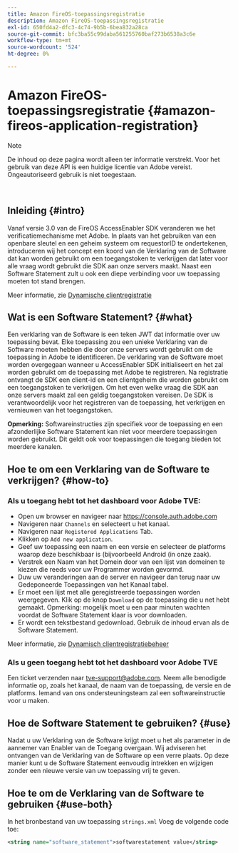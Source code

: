```yaml
---
title: Amazon FireOS-toepassingsregistratie
description: Amazon FireOS-toepassingsregistratie
exl-id: 650fd4a2-dfc3-4c74-9b5b-6bea832a28ca
source-git-commit: bfc3ba55c99daba561255760baf273b6538a3c6e
workflow-type: tm+mt
source-wordcount: '524'
ht-degree: 0%

---
```


# Amazon FireOS-toepassingsregistratie {#amazon-fireos-application-registration}

>[!NOTE]
>
>De inhoud op deze pagina wordt alleen ter informatie verstrekt. Voor het gebruik van deze API is een huidige licentie van Adobe vereist. Ongeautoriseerd gebruik is niet toegestaan.

</br>

## Inleiding {#intro}

Vanaf versie 3.0 van de FireOS AccessEnabler SDK veranderen we het verificatiemechanisme met Adobe. In plaats van het gebruiken van een openbare sleutel en een geheim systeem om requestorID te ondertekenen, introduceren wij het concept een koord van de Verklaring van de Software dat kan worden gebruikt om een toegangstoken te verkrijgen dat later voor alle vraag wordt gebruikt die SDK aan onze servers maakt. Naast een Software Statement zult u ook een diepe verbinding voor uw toepassing moeten tot stand brengen.

Meer informatie, zie [Dynamische clientregistratie](/help/authentication/dynamic-client-registration.md)

## Wat is een Software Statement? {#what}

Een verklaring van de Software is een teken JWT dat informatie over uw toepassing bevat. Elke toepassing zou een unieke Verklaring van de Software moeten hebben die door onze servers wordt gebruikt om de toepassing in Adobe te identificeren. De verklaring van de Software moet worden overgegaan wanneer u AccessEnabler SDK initialiseert en het zal worden gebruikt om de toepassing met Adobe te registreren. Na registratie ontvangt de SDK een client-id en een clientgeheim die worden gebruikt om een toegangstoken te verkrijgen. Om het even welke vraag die SDK aan onze servers maakt zal een geldig toegangstoken vereisen. De SDK is verantwoordelijk voor het registreren van de toepassing, het verkrijgen en vernieuwen van het toegangstoken.

**Opmerking:** Softwareinstructies zijn specifiek voor de toepassing en een afzonderlijke Software Statement kan niet voor meerdere toepassingen worden gebruikt. Dit geldt ook voor toepassingen die toegang bieden tot meerdere kanalen.

## Hoe te om een Verklaring van de Software te verkrijgen? {#how-to}

### Als u toegang hebt tot het dashboard voor Adobe TVE:

- Open uw browser en navigeer naar <https://console.auth.adobe.com>
- Navigeren naar `Channels` en selecteert u het kanaal.
- Navigeren naar `Registered Applications` Tab.
- Klikken op `Add new application`.
- Geef uw toepassing een naam en een versie en selecteer de platforms waarop deze beschikbaar is (bijvoorbeeld Android (in onze zaak).
- Verstrek een Naam van het Domein door van een lijst van domeinen te kiezen die reeds voor uw Programmer worden gevormd.
- Duw uw veranderingen aan de server en navigeer dan terug naar uw Gedeponeerde Toepassingen van het Kanaal tabel.
- Er moet een lijst met alle geregistreerde toepassingen worden weergegeven. Klik op de knop `Download` op de toepassing die u net hebt gemaakt. Opmerking: mogelijk moet u een paar minuten wachten voordat de Software Statement klaar is voor downloaden.
- Er wordt een tekstbestand gedownload. Gebruik de inhoud ervan als de Software Statement.

Meer informatie, zie [Dynamisch clientregistratiebeheer](/help/authentication/dynamic-client-registration-management.md)

### Als u geen toegang hebt tot het dashboard voor Adobe TVE

Een ticket verzenden naar <tve-support@adobe.com>. Neem alle benodigde informatie op, zoals het kanaal, de naam van de toepassing, de versie en de platforms. Iemand van ons ondersteuningsteam zal een softwareinstructie voor u maken.

## Hoe de Software Statement te gebruiken? {#use}

Nadat u uw Verklaring van de Software krijgt moet u het als parameter in de aannemer van Enabler van de Toegang overgaan. Wij adviseren het ontvangen van de Verklaring van de Software op een verre plaats. Op deze manier kunt u de Software Statement eenvoudig intrekken en wijzigen zonder een nieuwe versie van uw toepassing vrij te geven.

## Hoe te om de Verklaring van de Software te gebruiken {#use-both}

In het bronbestand van uw toepassing `strings.xml` Voeg de volgende code toe:

```XML
<string name="software_statement">softwarestatement value</string>
```
